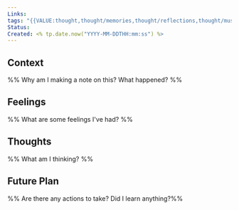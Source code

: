 ```yaml
---
Links:
tags: "{{VALUE:thought,thought/memories,thought/reflections,thought/musings}}"
Status:
Created: <% tp.date.now("YYYY-MM-DDTHH:mm:ss") %>
---
```

## Context
%% Why am I making a note on this? What happened? %%

## Feelings
%% What are some feelings I've had? %%

## Thoughts
%% What am I thinking? %%

## Future Plan
%% Are there any actions to take? Did I learn anything?%%

